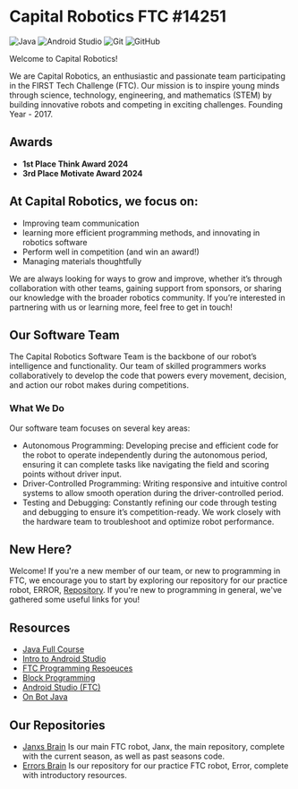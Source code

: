 # Capital Robotics FTC #14251
![Java](https://img.shields.io/badge/Java-ED8B00?style=for-the-badge&logo=java&logoColor=white)
![Android Studio](https://img.shields.io/badge/Android_Studio-3DDC84?style=for-the-badge&logo=android-studio&logoColor=white)
![Git](https://img.shields.io/badge/Git-F05032?style=for-the-badge&logo=git&logoColor=white)
![GitHub](https://img.shields.io/badge/GitHub-181717?style=for-the-badge&logo=github&logoColor=white)

Welcome to Capital Robotics!

We are Capital Robotics, an enthusiastic and passionate team participating in the FIRST Tech Challenge (FTC). Our mission is to inspire young minds through science, technology, engineering, and mathematics (STEM) by building innovative robots and competing in exciting challenges. Founding Year - 2017.

## Awards
- **1st Place Think Award 2024**
- **3rd Place Motivate Award 2024**

## At Capital Robotics, we focus on:

- Improving team
communication
- learning more efficient
programming methods, and innovating in robotics software
- Perform well in competition (and win an award!)
- Managing materials
thoughtfully

We are always looking for ways to grow and improve, whether it’s through collaboration with other teams, gaining support from sponsors, or sharing our knowledge with the broader robotics community. If you’re interested in partnering with us or learning more, feel free to get in touch!


## Our Software Team

The Capital Robotics Software Team is the backbone of our robot’s intelligence and functionality. Our team of skilled programmers works collaboratively to develop the code that powers every movement, decision, and action our robot makes during competitions.

### What We Do

Our software team focuses on several key areas:

- Autonomous Programming: Developing precise and efficient code for the robot to operate independently during the autonomous period, ensuring it can complete tasks like navigating the field and scoring points without driver input.
- Driver-Controlled Programming: Writing responsive and intuitive control systems to allow smooth operation during the driver-controlled period.
- Testing and Debugging: Constantly refining our code through testing and debugging to ensure it’s competition-ready. We work closely with the hardware team to troubleshoot and optimize robot performance.

## New Here?
Welcome! If you're a new member of our team, or new to programming in FTC, we encourage you to start by exploring our repository for our practice robot, ERROR, [Repository](https://github.com/CapitalRobotics/Errors_Brian.git). If you're new to programming in general, we've gathered some useful links for you!

## Resources
- [Java Full Course](https://www.youtube.com/watch?v=xk4_1vDrzzo&t=6350s)
- [Intro to Android Studio](https://developer.android.com/get-started/overview)
- [FTC Programming Resoeuces](https://www.firstinspires.org/resource-library/ftc/technology-information-and-resources)
- [Block Programming](https://ftc-docs.firstinspires.org/en/latest/programming_resources/index.html)
- [Android Studio (FTC)](https://ftc-docs.firstinspires.org/en/latest/programming_resources/android_studio_java/Android-Studio-Tutorial.html)
- [On Bot Java](https://ftc-docs.firstinspires.org/en/latest/programming_resources/onbot_java/OnBot-Java-Tutorial.html)

## Our Repositories
- [Janxs Brain](https://github.com/CapitalRobotics/Janxs_Brain.git) Is our main FTC robot, Janx, the main repository, complete with the current season, as well as past seasons code.
- [Errors Brain](https://github.com/CapitalRobotics/Errors_Brian.git) Is our repository for our practice FTC robot, Error, complete with introductory resources.
 

 
